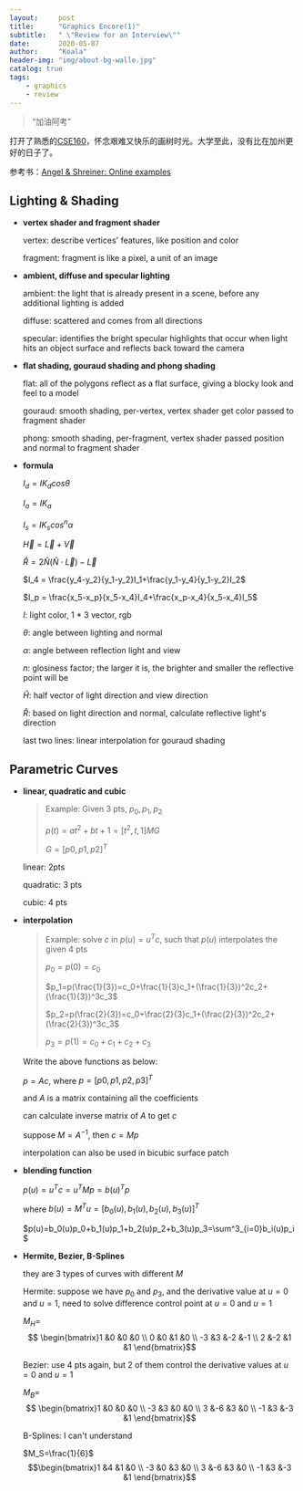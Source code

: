 ```yaml
---
layout:     post
title:      "Graphics Encore(1)"
subtitle:   " \"Review for an Interview\""
date:       2020-05-07
author:     "Koala"
header-img: "img/about-bg-walle.jpg"
catalog: true
tags:
    - graphics
    - review
---
```


> “加油阿考”

打开了熟悉的[CSE160](https://users.soe.ucsc.edu/~pang/160/f19/schedule.html)，怀念艰难又快乐的画树时光。大学至此，没有比在加州更好的日子了。

参考书：[Angel & Shreiner: Online examples](http://www.cs.unm.edu/~angel/WebGL/7E/)


<p id = "build"></p>

## Lighting & Shading

* **vertex shader and fragment shader**

  vertex: describe vertices' features, like position and color

  fragment: fragment is like a pixel, a unit of an image

* **ambient, diffuse and specular lighting**

  ambient: the light that is already present in a scene, before any additional lighting is added

  diffuse: scattered and comes from all directions

  specular: identifies the bright specular highlights that occur when light hits an object surface and reflects back toward the camera

* **flat shading, gouraud shading and phong shading**

  flat: all of the polygons reflect as a flat surface, giving a blocky look and feel to a model

  gouraud: smooth shading, per-vertex, vertex shader get color passed to fragment shader

  phong: smooth shading, per-fragment, vertex shader passed position and normal to fragment shader

* **formula**

  $I_d = IK_dcos\theta$

  $I_a = IK_a$

  $I_s = IK_scos^n\alpha$

  $\vec H = \vec L + \vec V$

  $\hat R = 2\hat N(\hat N \cdot\vec L)-\vec L$

  $I_4 = \frac{y_4-y_2}{y_1-y_2}I_1+\frac{y_1-y_4}{y_1-y_2}I_2$

  $I_p = \frac{x_5-x_p}{x_5-x_4}I_4+\frac{x_p-x_4}{x_5-x_4}I_5$

  $I$: light color, 1 * 3 vector, rgb

  $\theta$: angle between lighting and normal

  $\alpha$: angle between reflection light and view

  $n$: glosiness factor; the larger it is, the brighter and smaller the reflective point will be

  $\hat H$: half vector of light direction and view direction

  $\hat R$: based on light direction and normal, calculate reflective light's direction

  last two lines: linear interpolation for gouraud shading

## Parametric Curves

* **linear, quadratic and cubic**

  > Example: Given 3 pts, $p_0, p_1, p_2$
  >
  > $p(t)=at^2+bt+1=[t^2, t, 1]MG$
  >
  > $G=[p0, p1, p2]^T$

  linear: 2pts

  quadratic: 3 pts

  cubic: 4 pts

* **interpolation**

  > Example: solve $c$ in $p(u)=u^Tc$, such that $p(u)$ interpolates the given 4 pts
  >
  > $p_0=p(0)=c_0$
  >
  > $p_1=p(\frac{1}{3})=c_0+\frac{1}{3}c_1+(\frac{1}{3})^2c_2+(\frac{1}{3})^3c_3$
  >
  > $p_2=p(\frac{2}{3})=c_0+\frac{2}{3}c_1+(\frac{2}{3})^2c_2+(\frac{2}{3})^3c_3$
  >
  > $p_3=p(1)=c_0+c_1+c_2+c_3$

  Write the above functions as below:

  $p=Ac$, where $p=[p0, p1, p2, p3]^T$

  and $A$ is a matrix containing all the coefficients

  can calculate inverse matrix of $A$ to get $c$

  suppose $M = A^{-1}$, then $c=Mp$

  interpolation can also be used in bicubic surface patch

* **blending function**

  $p(u)=u^Tc=u^TMp=b(u)^Tp$

  where $b(u)=M^Tu=[b_0(u), b_1(u), b_2(u), b_3(u)]^T$

  $p(u)=b_0(u)p_0+b_1(u)p_1+b_2(u)p_2+b_3(u)p_3=\sum^3_{i=0}b_i(u)p_i$

* **Hermite, Bezier, B-Splines**

  they are 3 types of curves with different $M$

  Hermite: suppose we have $p_0$ and $p_3$, and the derivative value at $u=0$ and $u=1$, need to solve difference control point at $u=0$ and $u=1$

  $M_H=$$$ \begin{bmatrix}1 &0 &0 &0 \\ 0 &0 &1 &0 \\ -3 &3 &-2 &-1 \\ 2 &-2 &1 &1  \end{bmatrix}$$

  Bezier: use 4 pts again, but 2 of them control the derivative values at $u=0$ and $u=1$

  $M_B=$$$ \begin{bmatrix}1 &0 &0 &0 \\ -3 &3 &0 &0 \\ 3 &-6 &3 &0 \\ -1 &3 &-3 &1  \end{bmatrix}$$

  B-Splines: I can't understand

  $M_S=\frac{1}{6}$ $$\begin{bmatrix}1 &4 &1 &0 \\ -3 &0 &3 &0 \\ 3 &-6 &3 &0 \\ -1 &3 &-3 &1 \end{bmatrix}$$

  

